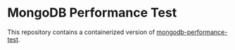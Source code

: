 # MongoDB Performance Test

This repository contains a containerized version of  [mongodb-performance-test](https://github.com/idealo/mongodb-performance-test).
